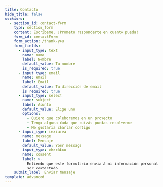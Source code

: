 ```yaml
---
title: Contacto
hide_title: false
sections:
  - section_id: contact-form
    type: section_form
    content: Escríbeme. ¡Prometo responderte en cuanto pueda!
    form_id: contactForm
    form_action: /thank-you
    form_fields:
      - input_type: text
        name: name
        label: Nombre
        default_value: Tu nombre
        is_required: true
      - input_type: email
        name: email
        label: Email
        default_value: Tu dirección de email
        is_required: true
      - input_type: select
        name: subject
        label: Asunto
        default_value: Elige uno
        options:
          - Quiero que coleboremos en un proyecto
          - Tengo alguna duda que quizás puedas resolverme
          - Me gustaría charlar contigo
      - input_type: textarea
        name: message
        label: Mensaje
        default_value: Your message
      - input_type: checkbox
        name: consent
        label: >-
          Entiendo que este formulario enviará mi información personal de cara a
          ser contactado
    submit_label: Enviar Mensaje
template: advanced
---
```

